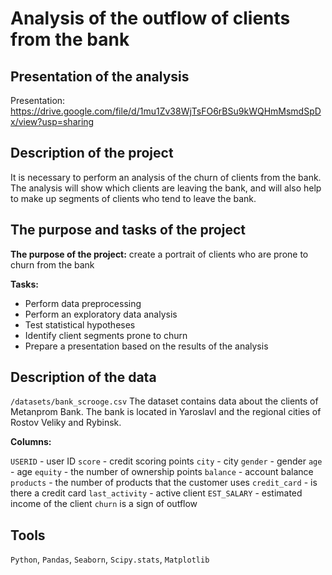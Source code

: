 # Analysis of the outflow of clients from the bank

## Presentation of the analysis
Presentation: https://drive.google.com/file/d/1mu1Zv38WjTsFO6rBSu9kWQHmMsmdSpDx/view?usp=sharing

## Description of the project  
It is necessary to perform an analysis of the churn of clients from the bank. The analysis will show which clients are leaving the bank, and will also help to make up segments of clients who tend to leave the bank.  

## The purpose and tasks of the project
**The purpose of the project:** create a portrait of clients who are prone to churn from the bank

**Tasks:**
- Perform data preprocessing
- Perform an exploratory data analysis
- Test statistical hypotheses
- Identify client segments prone to churn
- Prepare a presentation based on the results of the analysis

## Description of the data
`/datasets/bank_scrooge.csv`
The dataset contains data about the clients of Metanprom Bank. The bank is located in Yaroslavl and the regional cities of Rostov Veliky and Rybinsk.

**Columns:**

`USERID` - user ID
`score` - credit scoring points
`city` - city
`gender` - gender
`age` - age
`equity` - the number of ownership points
`balance` - account balance
`products` - the number of products that the customer uses
`credit_card` - is there a credit card
`last_activity` - active client
`EST_SALARY` - estimated income of the client
`churn` is a sign of outflow

## Tools
`Python`, `Pandas`, `Seaborn`, `Scipy.stats`, `Matplotlib` 


